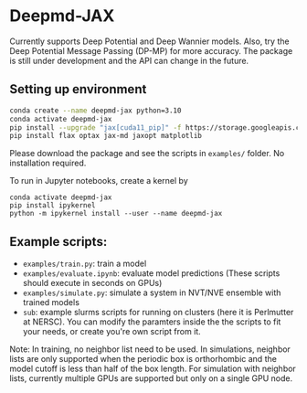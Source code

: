 # Deepmd-JAX

Currently supports Deep Potential and Deep Wannier models.  Also, try the Deep Potential Message Passing (DP-MP) for more accuracy. The package is still under development and the API can change in the future.

## Setting up environment
```bash
conda create --name deepmd-jax python=3.10
conda activate deepmd-jax 
pip install --upgrade "jax[cuda11_pip]" -f https://storage.googleapis.com/jax-releases/jax_cuda_releases.html
pip install flax optax jax-md jaxopt matplotlib
```
Please download the package and see the scripts in `examples/` folder. No installation required. 

To run in Jupyter notebooks, create a kernel by
```
conda activate deepmd-jax 
pip install ipykernel
python -m ipykernel install --user --name deepmd-jax
```

## Example scripts:
- `examples/train.py`: train a model
- `examples/evaluate.ipynb`: evaluate model predictions (These scripts should execute in seconds on GPUs)
- `examples/simulate.py`: simulate a system in NVT/NVE ensemble with trained models
- `sub`: example slurms scripts for running on clusters (here it is Perlmutter at NERSC).
You can modify the paramters inside the the scripts to fit your needs, or create you're own script from it.

Note: In training, no neighbor list need to be used. In simulations, neighbor lists are only supported when the periodic box is orthorhombic and the model cutoff is less than half of the box length. For simulation with neighbor lists, currently multiple GPUs are supported but only on a single GPU node.